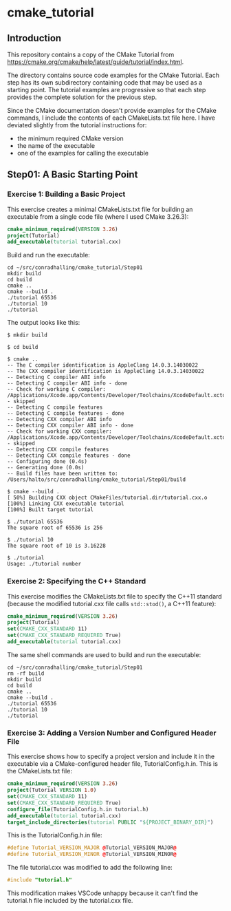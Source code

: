 # cmake_tutorial

## Introduction

This repository contains a copy of the CMake Tutorial from
https://cmake.org/cmake/help/latest/guide/tutorial/index.html.

The directory contains source code examples for the CMake Tutorial.
Each step has its own subdirectory containing code that may be used as a
starting point. The tutorial examples are progressive so that each step
provides the complete solution for the previous step.

Since the CMake documentation doesn't provide examples for the CMake commands,
I include the contents of each CMakeLists.txt file here. I have deviated
slightly from the tutorial instructions for:

-   the minimum required CMake version
-   the name of the executable
-   one of the examples for calling the executable

## Step01: A Basic Starting Point

### Exercise 1: Building a Basic Project

This exercise creates a minimal CMakeLists.txt file for building an executable
from a single code file (where I used CMake 3.26.3):

```cmake
cmake_minimum_required(VERSION 3.26)
project(Tutorial)
add_executable(tutorial tutorial.cxx)
```

Build and run the executable:

```shell
cd ~/src/conradhalling/cmake_tutorial/Step01
mkdir build
cd build
cmake ..
cmake --build .
./tutorial 65536
./tutorial 10
./tutorial
```

The output looks like this:

    $ mkdir build

    $ cd build

    $ cmake ..
    -- The C compiler identification is AppleClang 14.0.3.14030022
    -- The CXX compiler identification is AppleClang 14.0.3.14030022
    -- Detecting C compiler ABI info
    -- Detecting C compiler ABI info - done
    -- Check for working C compiler: /Applications/Xcode.app/Contents/Developer/Toolchains/XcodeDefault.xctoolchain/usr/bin/cc - skipped
    -- Detecting C compile features
    -- Detecting C compile features - done
    -- Detecting CXX compiler ABI info
    -- Detecting CXX compiler ABI info - done
    -- Check for working CXX compiler: /Applications/Xcode.app/Contents/Developer/Toolchains/XcodeDefault.xctoolchain/usr/bin/c++ - skipped
    -- Detecting CXX compile features
    -- Detecting CXX compile features - done
    -- Configuring done (0.4s)
    -- Generating done (0.0s)
    -- Build files have been written to: /Users/halto/src/conradhalling/cmake_tutorial/Step01/build

    $ cmake --build .
    [ 50%] Building CXX object CMakeFiles/tutorial.dir/tutorial.cxx.o
    [100%] Linking CXX executable tutorial
    [100%] Built target tutorial

    $ ./tutorial 65536
    The square root of 65536 is 256

    $ ./tutorial 10
    The square root of 10 is 3.16228

    $ ./tutorial
    Usage: ./tutorial number

### Exercise 2: Specifying the C++ Standard

This exercise modifies the CMakeLists.txt file to specify the C++11 standard
(because the modified tutorial.cxx file calls `std::stod()`, a C++11
feature):

```cmake
cmake_minimum_required(VERSION 3.26)
project(Tutorial)
set(CMAKE_CXX_STANDARD 11)
set(CMAKE_CXX_STANDARD_REQUIRED True)
add_executable(tutorial tutorial.cxx)
```

The same shell commands are used to build and run the executable:

```shell
cd ~/src/conradhalling/cmake_tutorial/Step01
rm -rf build
mkdir build
cd build
cmake ..
cmake --build .
./tutorial 65536
./tutorial 10
./tutorial
```

### Exercise 3: Adding a Version Number and Configured Header File

This exercise shows how to specify a project version and include it in the
executable via a CMake-configured header file, TutorialConfig.h.in. This is
the CMakeLists.txt file:

```cmake
cmake_minimum_required(VERSION 3.26)
project(Tutorial VERSION 1.0)
set(CMAKE_CXX_STANDARD 11)
set(CMAKE_CXX_STANDARD_REQUIRED True)
configure_file(TutorialConfig.h.in tutorial.h)
add_executable(tutorial tutorial.cxx)
target_include_directories(tutorial PUBLIC "${PROJECT_BINARY_DIR}")
```

This is the TutorialConfig.h.in file:

```C++
#define Tutorial_VERSION_MAJOR @Tutorial_VERSION_MAJOR@
#define Tutorial_VERSION_MINOR @Tutorial_VERSION_MINOR@
```

The file tutorial.cxx was modified to add the following line:

```C++
#include "tutorial.h"
```

This modification makes VSCode unhappy because it can't find the
tutorial.h file included by the tutorial.cxx file.
